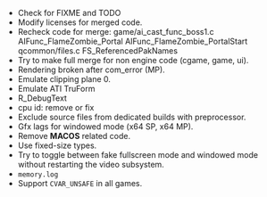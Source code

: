 - Check for FIXME and TODO
- Modify licenses for merged code.
- Recheck code for merge:
    game/ai_cast_func_boss1.c
        AIFunc_FlameZombie_Portal
        AIFunc_FlameZombie_PortalStart
    qcommon/files.c
        FS_ReferencedPakNames
- Try to make full merge for non engine code (cgame, game, ui).
- Rendering broken after com_error (MP).
- Emulate clipping plane 0.
- Emulate ATI TruForm
- R_DebugText
- cpu id: remove or fix
- Exclude source files from dedicated builds with preprocessor.
- Gfx lags for windowed mode (x64 SP, x64 MP).
- Remove __MACOS__ related code.
- Use fixed-size types.
- Try to toggle between fake fullscreen mode and windowed mode without restarting the video subsystem.
- `memory.log`
- Support `CVAR_UNSAFE` in all games.
